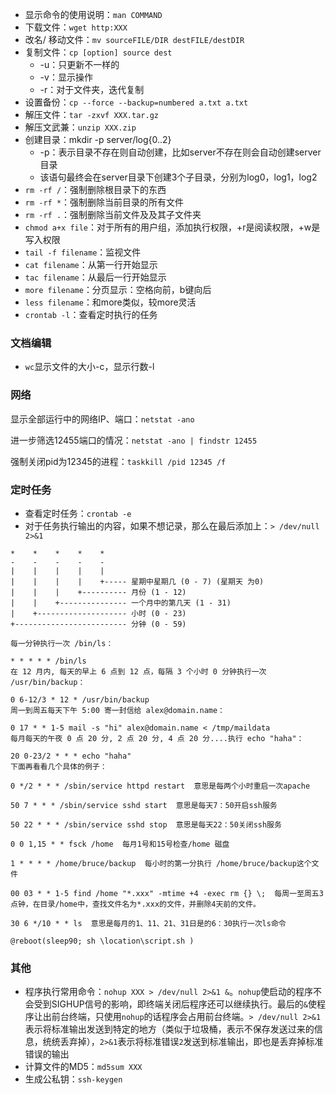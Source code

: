 - 显示命令的使用说明：`man COMMAND`
- 下载文件：`wget http:XXX`
- 改名/ 移动文件：`mv sourceFILE/DIR destFILE/destDIR`
- 复制文件：`cp [option] source dest`
    - -u：只更新不一样的
    - -v：显示操作
    - -r：对于文件夹，迭代复制
- 设置备份：`cp --force --backup=numbered a.txt a.txt`
- 解压文件：`tar -zxvf XXX.tar.gz`
- 解压文武兼：`unzip XXX.zip`
- 创建目录：mkdir -p server/log{0..2}
    - -p：表示目录不存在则自动创建，比如server不存在则会自动创建server目录
    - 该语句最终会在server目录下创建3个子目录，分别为log0，log1，log2
- `rm -rf /`：强制删除根目录下的东西
- `rm -rf *`：强制删除当前目录的所有文件
- `rm -rf .`：强制删除当前文件及及其子文件夹
- `chmod a+x file`：对于所有的用户组，添加执行权限，+r是阅读权限，+w是写入权限
- `tail -f filename`：监视文件
- `cat filename`：从第一行开始显示
- `tac filename`：从最后一行开始显示
- `more filename`：分页显示：空格向前，b键向后
- `less filename`：和more类似，较more灵活
- `crontab -l`：查看定时执行的任务


### 文档编辑
- `wc`显示文件的大小-c，显示行数-l



### 网络

显示全部运行中的网络IP、端口：`netstat -ano `

进一步筛选12455端口的情况：`netstat -ano | findstr 12455`

强制关闭pid为12345的进程：`taskkill /pid 12345 /f`



### 定时任务

- 查看定时任务：`crontab -e`
- 对于任务执行输出的内容，如果不想记录，那么在最后添加上：`> /dev/null 2>&1`

```shell
*    *    *    *    *
-    -    -    -    -
|    |    |    |    |
|    |    |    |    +----- 星期中星期几 (0 - 7) (星期天 为0)
|    |    |    +---------- 月份 (1 - 12) 
|    |    +--------------- 一个月中的第几天 (1 - 31)
|    +-------------------- 小时 (0 - 23)
+------------------------- 分钟 (0 - 59)

每一分钟执行一次 /bin/ls：

* * * * * /bin/ls
在 12 月内, 每天的早上 6 点到 12 点，每隔 3 个小时 0 分钟执行一次 /usr/bin/backup：

0 6-12/3 * 12 * /usr/bin/backup
周一到周五每天下午 5:00 寄一封信给 alex@domain.name：

0 17 * * 1-5 mail -s "hi" alex@domain.name < /tmp/maildata
每月每天的午夜 0 点 20 分, 2 点 20 分, 4 点 20 分....执行 echo "haha"：

20 0-23/2 * * * echo "haha"
下面再看看几个具体的例子：

0 */2 * * * /sbin/service httpd restart  意思是每两个小时重启一次apache 

50 7 * * * /sbin/service sshd start  意思是每天7：50开启ssh服务 

50 22 * * * /sbin/service sshd stop  意思是每天22：50关闭ssh服务 

0 0 1,15 * * fsck /home  每月1号和15号检查/home 磁盘 

1 * * * * /home/bruce/backup  每小时的第一分执行 /home/bruce/backup这个文件 

00 03 * * 1-5 find /home "*.xxx" -mtime +4 -exec rm {} \;  每周一至周五3点钟，在目录/home中，查找文件名为*.xxx的文件，并删除4天前的文件。

30 6 */10 * * ls  意思是每月的1、11、21、31日是的6：30执行一次ls命令

@reboot(sleep90; sh \location\script.sh )
```



### 其他

- 程序执行常用命令：`nohup XXX > /dev/null 2>&1 &`。`nohup`使启动的程序不会受到SIGHUP信号的影响，即终端关闭后程序还可以继续执行。最后的`&`使程序让出前台终端，只使用`nohup`的话程序会占用前台终端。`> /dev/null 2>&1`表示将标准输出发送到特定的地方（类似于垃圾桶，表示不保存发送过来的信息，统统丢弃掉），`2>&1`表示将标准错误`2`发送到标准输出，即也是丢弃掉标准错误的输出
- 计算文件的MD5：`md5sum XXX`
- 生成公私钥：`ssh-keygen`